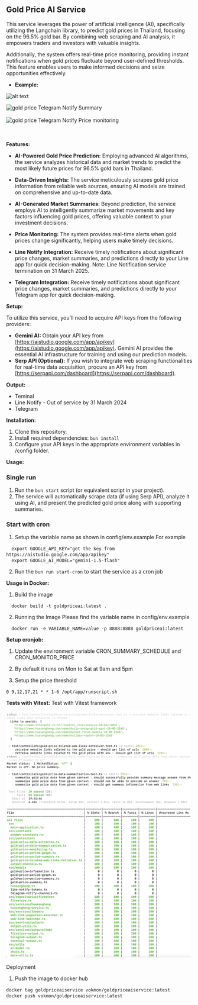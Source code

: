 ## Gold Price AI Service

This service leverages the power of artificial intelligence (AI), specifically utilizing the Langchain library, to predict gold prices in Thailand, focusing on the 96.5% gold bar. By combining web scraping and AI analysis, it empowers traders and investors with valuable insights.

Additionally, the system offers real-time price monitoring, providing instant notifications when gold prices fluctuate beyond user-defined thresholds. This feature enables users to make informed decisions and seize opportunities effectively.

* **Example:**

![alt text](./images/goldprice-log.png)

<img src="./images/gold-price-telegram-notification-alert.png" alt="gold price Telegram Notify" width="400"/>
Summary
<br/>
<br/>


<img src="./images/gold-price-telegram-monitoring.png" alt="gold price Telegram Notify" width="400"/>
Price monitoring

<br/>
<br/>
<br/>

**Features:**

* **AI-Powered Gold Price Prediction:** Employing advanced AI algorithms, the service analyzes historical data and market trends to predict the most likely future prices for 96.5% gold bars in Thailand.
* **Data-Driven Insights:** The service meticulously scrapes gold price information from reliable web sources, ensuring AI models are trained on comprehensive and up-to-date data.
* **AI-Generated Market Summaries:** Beyond prediction, the service employs AI to intelligently summarize market movements and key factors influencing gold prices, offering valuable context to your investment decisions.

* **Price Monitoring:** The system provides real-time alerts when gold prices change significantly, helping users make timely decisions.

* **Line Notify Integration:** Receive timely notifications about significant price changes, market summaries, and predictions directly to your Line app for quick decision-making.
Note: Line Notification service termination on 31 March 2025.

* **Telegram Integration:** Receive timely notifications about significant price changes, market summaries, and predictions directly to your Telegram app for quick decision-making.

**Setup:**

To utilize this service, you'll need to acquire API keys from the following providers:

* **Gemini AI:** Obtain your API key from [https://aistudio.google.com/app/apikey](https://aistudio.google.com/app/apikey). Gemini AI provides the essential AI infrastructure for training and using our prediction models.
* **Serp API (Optional):** If you wish to integrate web scraping functionalities for real-time data acquisition, procure an API key from [https://serpapi.com/dashboard](https://serpapi.com/dashboard).

**Output:**
 - Teminal
 - Line Notify - Out of service by 31 March 2024
 - Telegram

**Installation:**

1. Clone this repository.
2. Install required dependencies: `bun install`
3. Configure your API keys in the appropriate environment variables in /config folder.

**Usage:**

### Single run
1. Run the `bun start` script (or equivalent script in your project).
2. The service will automatically scrape data (if using Serp API), analyze it using AI, and present the predicted gold price along with supporting summaries.

### Start with cron
1. Setup the variable name as shown in config/env.example
For example
```
  export GOOGLE_API_KEY="get the key from https://aistudio.google.com/app/apikey"
  export GOOGLE_AI_MODEL="gemini-1.5-flash"
```
2. Run the `bun run start-cron` to start the service as a cron job

**Usage in Docker:**
1. Build the image
```
  docker build -t goldpriceai:latest .
```

2. Running the Image
Please find the variable name in config/env.example
```
  docker run -e VARIABLE_NAME=value -p 8888:8888 goldpriceai:latest
```

**Setup cronjob:**
1. Update the environment variable CRON_SUMMARY_SCHEDULE and CRON_MONITOR_PRICE

2. By default it runs on Mon to Sat at 9am and 5pm

3. Setup the price threshold

```
0 9,12,17,21 * * 1-6 /opt/app/runscript.sh
```

**Tests with Vitest:**
Test with Vitest framework

<img src="./images/tests.png" alt="Tests" width="500"/>

<img src="./images/test-coverage.png" alt="Test coverage" width="500"/>


Deployment
1. Push the image to docker hub
```
docker tag goldpriceaiservice vokmon/goldpriceaiservice:latest
docker push vokmon/goldpriceaiservice:latest
```

